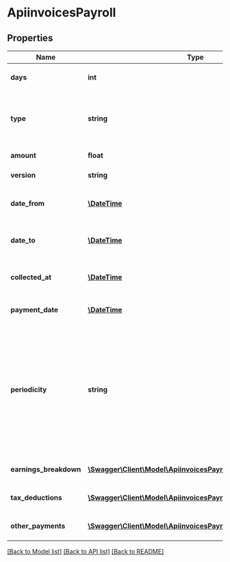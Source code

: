 # ApiinvoicesPayroll

## Properties
Name | Type | Description | Notes
------------ | ------------- | ------------- | -------------
**days** | **int** | The number of days covered by the payment. | 
**type** | **string** | The payroll type, as defined by the legal entity of the country.  - 🇲🇽 Mexico [SAT catalog reference article](https://developers.belvo.com/docs/sat-catalogs#payroll-type) | 
**amount** | **float** | The total amount of the payroll payment. | 
**version** | **string** | The version of the payroll object. | 
**date_from** | [**\DateTime**](\DateTime.md) | The start date of the payment period, in &#x60;YYYY-MM-DD&#x60; format. | 
**date_to** | [**\DateTime**](\DateTime.md) | The end date of the payment period, in &#x60;YYYY-MM-DD&#x60; format. | 
**collected_at** | [**\DateTime**](\DateTime.md) | The ISO-8601 timestamp when the data point was collected. | [optional] 
**payment_date** | [**\DateTime**](\DateTime.md) | The payment date, in &#x60;YYYY-MM-DD&#x60; format. | 
**periodicity** | **string** | How often the payroll payment is made.  For Mexico&#x27;s SAT, we return one of the following values:    - &#x60;DAILY&#x60;   - &#x60;WEEKLY&#x60;   - &#x60;TENTH_DAY&#x60;   - &#x60;FOURTEENTH_DAY&#x60;   - &#x60;FIFTEENTH_DAY&#x60;   - &#x60;MONTHLY&#x60;   - &#x60;BIMONTHLY&#x60;   - &#x60;PER_TASK&#x60;   - &#x60;COMMISSION&#x60;   - &#x60;ONE_OFF&#x60;   - &#x60;OTHER_PERIODICITY&#x60; | [optional] 
**earnings_breakdown** | [**\Swagger\Client\Model\ApiinvoicesPayrollEarningsBreakdown[]**](ApiinvoicesPayrollEarningsBreakdown.md) | A breakdown of the earnings for the payroll payment. | [optional] 
**tax_deductions** | [**\Swagger\Client\Model\ApiinvoicesPayrollTaxDeductions[]**](ApiinvoicesPayrollTaxDeductions.md) | A breakdown of the tax deductions on the payroll payment. | [optional] 
**other_payments** | [**\Swagger\Client\Model\ApiinvoicesPayrollOtherPayments[]**](ApiinvoicesPayrollOtherPayments.md) | A breakdown of other payments for the payroll. | [optional] 

[[Back to Model list]](../../README.md#documentation-for-models) [[Back to API list]](../../README.md#documentation-for-api-endpoints) [[Back to README]](../../README.md)

